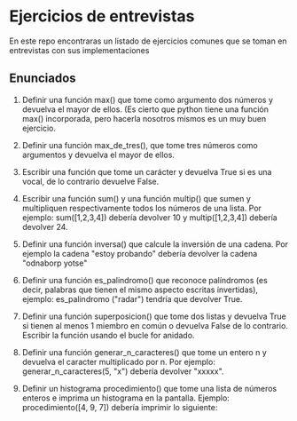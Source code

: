 # Ejercicios de entrevistas
En este repo encontraras un listado de ejercicios comunes que se toman en entrevistas con sus implementaciones

## Enunciados

1. Definir una función max() que tome como argumento dos números y 
devuelva el mayor de ellos. 
(Es cierto que python tiene una función max() incorporada, 
pero hacerla nosotros mismos es un muy buen ejercicio.

2. Definir una función max_de_tres(), que tome tres números como argumentos 
y devuelva el mayor de ellos.

3. Escribir una función que tome un carácter y devuelva True si es una vocal, de lo contrario devuelve False.

4. Escribir una función sum() y una función multip() que sumen y multipliquen respectivamente todos los números de una lista. Por ejemplo: sum([1,2,3,4]) debería devolver 10 y multip([1,2,3,4]) debería devolver 24.

5. Definir una función inversa() que calcule la inversión de una cadena. Por ejemplo la cadena "estoy probando" debería devolver la cadena "odnaborp yotse"

6. Definir una función es_palindromo() que reconoce palíndromos (es decir, palabras que tienen el mismo aspecto escritas invertidas), ejemplo: es_palindromo ("radar") tendría que devolver True.

7. Definir una función superposicion() que tome dos listas y devuelva True si tienen al menos 1 miembro en común o devuelva False de lo contrario. Escribir la función usando el bucle for anidado.

8. Definir una función generar_n_caracteres() que tome un entero n y devuelva el caracter multiplicado por n. Por ejemplo: generar_n_caracteres(5, "x") debería devolver "xxxxx".

9. Definir un histograma procedimiento() que tome una lista de números enteros e imprima un histograma en la pantalla. Ejemplo: procedimiento([4, 9, 7]) debería imprimir lo siguiente: